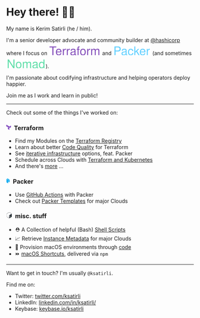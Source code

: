 # Hey there! 👋🏼

My name is Kerim Satirli (he / him).

I'm a senior developer advocate and community builder at [@hashicorp](https://github.com/hashicorp) where I focus on ![HashiCorp Terraform](https://raw.githubusercontent.com/ksatirli/ksatirli/main/assets/hashicorp-terraform.svg) and ![HashiCorp Packer](https://raw.githubusercontent.com/ksatirli/ksatirli/main/assets/hashicorp-packer.svg) (and sometimes ![HashiCorp Nomad](https://raw.githubusercontent.com/ksatirli/ksatirli/main/assets/hashicorp-nomad.svg)).

I'm passionate about codifying infrastructure and helping operators deploy happier. 

Join me as I work and learn in public!

---

Check out some of the things I've worked on:

### ![HashiCorp Terraform](https://raw.githubusercontent.com/ksatirli/ksatirli/main/assets/hashicorp-terraform-icon.png)&nbsp; Terraform

* Find my Modules on the [Terraform Registry](https://registry.terraform.io/namespaces/operatehappy)
* Learn about better [Code Quality](https://github.com/ksatirli/code-quality-for-terraform) for Terraform
* See [iterative infrastructure](https://github.com/ksatirli/iterative-infrastructure) options, feat. Packer
* Schedule across Clouds with [Terraform and Kubernetes](https://github.com/ksatirli/multi-cloud-kubernetes/)
* And there's [more](https://github.com/ksatirli?tab=repositories&q=terraform&type=public) &hellip;

### ![HashiCorp Packer](https://raw.githubusercontent.com/ksatirli/ksatirli/main/assets/hashicorp-packer-icon.png)&nbsp; Packer

* Use [GitHub Actions](https://github.com/marketplace/actions/packer-github-actions) with Packer
* Check out [Packer Templates](https://github.com/operatehappy/packer-hashicorp) for major Clouds

### ![Bash](https://raw.githubusercontent.com/ksatirli/ksatirli/main/assets/bash-icon.png)&nbsp; misc. stuff

* ⛑️ A Collection of helpful (Bash) [Shell Scripts](https://github.com/operatehappy/shell-helpers)
* 📈 Retrieve [Instance Metadata](https://github.com/operatehappy/instance-metadata) for major Clouds
* 📍 Provision macOS environments through [code](https://github.com/operatehappy/place)
* ⏩ [macOS Shortcuts](https://github.com/operatehappy/shortcuts), delivered via `npm`

---

Want to get in touch? I'm usually `@ksatirli`.

Find me on:

* Twitter: [twitter.com/ksatirli](https://twitter.com/ksatirli)
* LinkedIn: [linkedin.com/in/ksatirli/](https://www.linkedin.com/in/ksatirli/)
* Keybase: [keybase.io/ksatirli](https://keybase.io/ksatirli)
